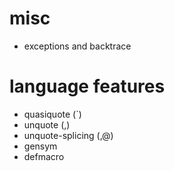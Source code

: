 # misc #

* exceptions and backtrace

# language features #

* quasiquote (`)
* unquote (,)
* unquote-splicing (,@)
* gensym
* defmacro
